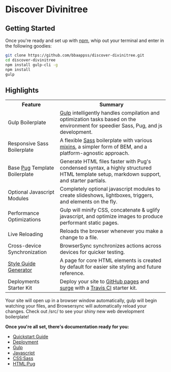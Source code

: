 # Discover Divinitree

## Getting Started

Once you're ready and set up with [npm](https://docs.npmjs.com/getting-started/installing-node), whip out your terminal and enter in the following goodies:

```sh
git clone https://github.com/bbaappss/discover-divinitree.git
cd discover-divinitree
npm install gulp-cli -g
npm install
gulp
```


## Highlights

<table>
  <tr>
    <th>Feature</th>
    <th>Summary</th>
  </tr>
  <tr>
    <td>Gulp Boilerplate</td>
    <td><a href="http://gulpjs.com/">Gulp</a> intelligently handles compilation and optimization tasks based on the environment for speedier Sass, Pug, and js development.</td>
  </tr>
  <tr>
    <td>Responsive Sass Boilerplate</td>
    <td>A flexible <a href="http://sass-lang.com/">Sass</a> boilerplate with various <a href="https://github.com/mimoduo/mimogear/tree/master/src/sass/utilities">mixins</a>, a simpler form of BEM, and a platform-agnostic approach.</td>
  </tr>
  <tr>
    <td>Base <a href="https://pugjs.org/api/getting-started.html">Pug</a> Template Boilerplate</td>
    <td>Generate HTML files faster with Pug's condensed syntax, a highly structured HTML template setup, markdown support, and starter partials.</td>
  </tr>
  <tr>
    <td>Optional Javascript Modules</td>
    <td>Completely optional javascript modules to create slideshows, lightboxes, triggers, and elements on the fly.</td>
  </tr>
  <tr>
    <td>Performance Optimizations</td>
    <td>Gulp will minify CSS, concatenate & uglify javascript, and optimize images to produce performant static pages.</td>
  </tr>
  <tr>
    <td>Live Reloading</td>
    <td>Reloads the browser whenever you make a change to a file.</td>
  </tr>
  <tr>
    <td>Cross-device Synchronization</td>
    <td>BrowserSync synchronizes actions across devices for quicker testing.</td>
  </tr>
  <tr>
    <td><a href="http://mimoduo.github.io/mimogear/style-guide.html">Style Guide Generator</a></td>
    <td>A page for core HTML elements is created by default for easier site styling and future reference.</td>
  </tr>
  <tr>
    <td>Deployments Starter Kit</td>
    <td>Deploy your site to <a href="https://pages.github.com/">GitHub pages</a> and <a href="https://surge.sh/">surge</a> with a <a href="https://travis-ci.org/">Travis CI</a> starter kit.</td>
  </tr>
</table>


Your site will open up in a browser window automatically, gulp will begin watching your files, and Browsersync will automatically reload your changes. Check out /src/ to see your shiny new web development boilerplate!

**Once you're all set, there's documentation ready for you:**

* [Quickstart Guide](https://github.com/mimoduo/mimogear/tree/master/docs)
* [Deployment](https://github.com/mimoduo/mimogear/tree/master/docs/deployment)
* [Gulp](https://github.com/mimoduo/mimogear/tree/master/docs/gulp)
* [Javascript](https://github.com/mimoduo/mimogear/tree/master/docs/javascript)
* [CSS:Sass](https://github.com/mimoduo/mimogear/tree/master/docs/sass)
* [HTML:Pug](https://github.com/mimoduo/mimogear/tree/master/docs/pug)
